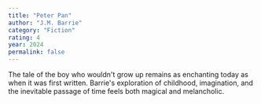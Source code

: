 ```yaml
---
title: "Peter Pan"
author: "J.M. Barrie"
category: "Fiction"
rating: 4
year: 2024
permalink: false
---
```


The tale of the boy who wouldn't grow up remains as enchanting today as when it was first written. Barrie's exploration of childhood, imagination, and the inevitable passage of time feels both magical and melancholic.
